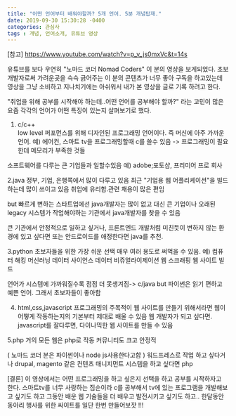 ```yaml
---
title: "어떤 언어부터 배워야할까? 5개 언어. 5분 개념탑재."
date: 2019-09-30 15:30:28 -0400
categories: 관심사
tags : 개념, 언어소개, 유튜브 영상
---
```

[참고]
https://www.youtube.com/watch?v=p_v_js0mxVc&t=14s

유튜브를 보다 우연히 "노마드 코더 Nomad Coders" 이 분의 영상을 보게되었다.
초보 개발자로써 가려운곳을 슥슥 긁어주는 이 분의 콘텐츠가 너무 좋아 구독을 하고있는데 
영상을 그냥 소비하고 지나치기에는 아쉬워서 내가 본 영상을 글로 기록 하려고 한다.


"취업을 위해 공부를 시작해야 하는데..어떤 언어를 공부해야 할까?" 라는 고민이 많은 요즘 각각의 언어가 어떤 특징이 있는지 살펴보기로 했다.

1. c/c++ <br>
low level 퍼포먼스를 위해 디자인된 프로그래밍 언어이다. 즉 머신에 아주 가까운 언어.
예) 에어컨, 스마트 tv을 프로그래밍할때 c를 쓸수 있음 -> 
프로그래밍이 필요한데 메모리가 부족한 것들

소프트웨어를 다루는 큰 기업들과 일할수있음
예) adobe;포토샵, 프리미어 프로 회사

2.java
정부, 기업, 은행쪽에서 많이 다루고 있음
최근 "기업용 웹 어플리케이션"을 빌드 하는데 많이 쓰이고 있음
취업에 유리함.관련 채용이 많은 편임

but 빠르게 변하는 스타트업에선 java개발자는 많이 없고
대신 큰 기업이나 오래된 legacy 시스템가 작업해야하는 기관에서
java개발자를 찾을 수 있음

큰 기관에서 안정적으로 일하고 싶거나, 
프론트엔드 개발처럼 미친듯이 변하지 않는 환경에 있고 싶다면
또는 안드로이드를 애정한다면 java를 추천.

3.python
초보자들을 위한 가장 쉬운 선택
매우 여러 용도로 써먹을 수 있음. 
예)
컴퓨터 해킹
머신러닝
데이터 사이언스
데이터 비쥬얼라이제이션
웹 스크래핑
웹 사이트 빌드

언어가 시스템에 가까워질수록 점점 더 못생겨짐-> c/java
but 파이썬은 읽기 편하고 예쁜 언어. 그래서 초보자들이 좋아함

4. html,css,javascript
프로그래밍의 주목적이 웹 사이트를 만들기 위해서라면
웹이 어떻게 작동하는지의 기본부터 제대로 배울 수 있음
웹 개발자가 되고 싶다면.
javascript를 잘다루면, 다이나믹한 웹 사이트를 만들 수 있음


5.php 
거의 모든 웹은 php로 작동
커뮤니티도 크고 안정적

( 노마드 코더 분은 파이썬이나 node js사용한다고함 )
워드프레스로 작업 하고 싶다거나
drupal, magento 같은 컨텐츠 매니지먼트 시스템을 하고 싶다면 php


[결론]
이 영상에서는 어떤 프로그래밍을 하고 싶은지 선택을 하고 공부를 시작하자고 한다.
스마트tv를 너무 사랑하는 집순이라 c를 공부해서 tv에 있는 프로그램을 개발해보고 싶기도 하고
그동안 배운 웹 기술들을 더 배우고 발전시키고 싶기도 하고..
한달동안 동아리 행사를 위한 싸이트를 일단 한번 만들어보잣 !!!

